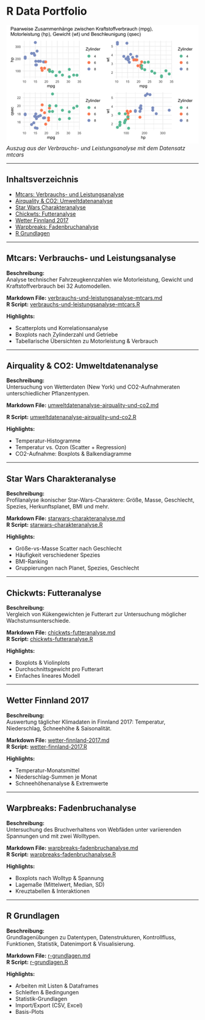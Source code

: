 # R Data Portfolio

![Verbrauchs- und Leistungsanalyse](Paarweise_Zusammenhaenge_mpg_hp_wt_qsec.png)  
*Auszug aus der Verbrauchs- und Leistungsanalyse mit dem Datensatz mtcars*

---

## Inhaltsverzeichnis
- [Mtcars: Verbrauchs- und Leistungsanalyse](#mtcars-verbrauchs--und-leistungsanalyse)
- [Airquality & CO2: Umweltdatenanalyse](#airquality--co2-umweltdatenanalyse)
- [Star Wars Charakteranalyse](#star-wars-charakteranalyse)
- [Chickwts: Futteranalyse](#chickwts-futteranalyse)
- [Wetter Finnland 2017](#wetter-finnland-2017)
- [Warpbreaks: Fadenbruchanalyse](#warpbreaks-fadenbruchanalyse)
- [R Grundlagen](#r-grundlagen)

---

## Mtcars: Verbrauchs- und Leistungsanalyse
**Beschreibung:**  
Analyse technischer Fahrzeugkennzahlen wie Motorleistung, Gewicht und Kraftstoffverbrauch bei 32 Automodellen.

**Markdown File:** [verbrauchs-und-leistungsanalyse-mtcars.md](./verbrauchs-und-leistungsanalyse-mtcars.md)  
**R Script:** [verbrauchs-und-leistungsanalyse-mtcars.R](./verbrauchs-und-leistungsanalyse-mtcars.R)

**Highlights:**
- Scatterplots und Korrelationsanalyse
- Boxplots nach Zylinderzahl und Getriebe
- Tabellarische Übersichten zu Motorleistung & Verbrauch

---

## Airquality & CO2: Umweltdatenanalyse
**Beschreibung:**  
Untersuchung von Wetterdaten (New York) und CO2-Aufnahmeraten unterschiedlicher Pflanzentypen.

**Markdown File:** [umweltdatenanalyse-airquality-und-co2.md](umweltdatenanalyse-airquality-und-co2.md)

**R Script:** [umweltdatenanalyse-airquality-und-co2.R](umweltdatenanalyse-airquality-und-co2.R)

**Highlights:**
- Temperatur-Histogramme
- Temperatur vs. Ozon (Scatter + Regression)
- CO2-Aufnahme: Boxplots & Balkendiagramme

---

## Star Wars Charakteranalyse
**Beschreibung:**  
Profilanalyse ikonischer Star-Wars-Charaktere: Größe, Masse, Geschlecht, Spezies, Herkunftsplanet, BMI und mehr.

**Markdown File:** [starwars-charakteranalyse.md](starwars-charakteranalyse.md)  
**R Script:** [starwars-charakteranalyse.R](starwars-charakteranalyse.R)

**Highlights:**
- Größe-vs-Masse Scatter nach Geschlecht
- Häufigkeit verschiedener Spezies
- BMI-Ranking
- Gruppierungen nach Planet, Spezies, Geschlecht

---

## Chickwts: Futteranalyse
**Beschreibung:**  
Vergleich von Kükengewichten je Futterart zur Untersuchung möglicher Wachstumsunterschiede.

**Markdown File:** [chickwts-futteranalyse.md](chickwts-futteranalyse.md)  
**R Script:** [chickwts-futteranalyse.R](chickwts-futteranalyse.R)

**Highlights:**
- Boxplots & Violinplots
- Durchschnittsgewicht pro Futterart
- Einfaches lineares Modell

---

## Wetter Finnland 2017
**Beschreibung:**  
Auswertung täglicher Klimadaten in Finnland 2017: Temperatur, Niederschlag, Schneehöhe & Saisonalität.

**Markdown File:** [wetter-finnland-2017.md](wetter-finnland-2017.md)  
**R Script:** [wetter-finnland-2017.R](wetter-finnland-2017.R)

**Highlights:**
- Temperatur-Monatsmittel
- Niederschlag-Summen je Monat
- Schneehöhenanalyse & Extremwerte

---

## Warpbreaks: Fadenbruchanalyse
**Beschreibung:**  
Untersuchung des Bruchverhaltens von Webfäden unter variierenden Spannungen und mit zwei Wolltypen.

**Markdown File:** [warpbreaks-fadenbruchanalyse.md](warpbreaks-fadenbruchanalyse.md)  
**R Script:** [warpbreaks-fadenbruchanalyse.R](warpbreaks-fadenbruchanalyse.R)

**Highlights:**
- Boxplots nach Wolltyp & Spannung
- Lagemaße (Mittelwert, Median, SD)
- Kreuztabellen & Interaktionen

---

## R Grundlagen 
**Beschreibung:**  
Grundlagenübungen zu Datentypen, Datenstrukturen, Kontrollfluss, Funktionen, Statistik, Datenimport & Visualisierung.

**Markdown File:** [r-grundlagen.md](r-grundlagen.md)  
**R Script:** [r-grundlagen.R](r-grundlagen.R)

**Highlights:**
- Arbeiten mit Listen & Dataframes
- Schleifen & Bedingungen
- Statistik-Grundlagen
- Import/Export (CSV, Excel)
- Basis-Plots
